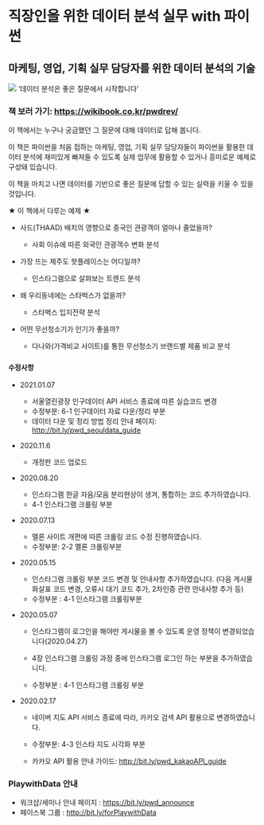 # 직장인을 위한 데이터 분석 실무 with 파이썬
## 마케팅, 영업, 기획 실무 담당자를 위한 데이터 분석의 기술 

<img src = 'https://wikibook.co.kr/images/cover/s/9791158392284.jpg'>
‘데이터 분석은 좋은 질문에서 시작합니다’

### 책 보러 가기: https://wikibook.co.kr/pwdrev/

이 책에서는 누구나 궁금했던 그 질문에 대해 데이터로 답해 봅니다. 


이 책은 파이썬을 처음 접하는 마케팅, 영업, 기획 실무 담당자들이 파이썬을 활용한 데이터 분석에 재미있게 빠져들 수 있도록 실제 업무에 활용할 수 있거나 흥미로운 예제로 구성돼 있습니다. 


이 책을 마치고 나면 데이터를 기반으로 좋은 질문에 답할 수 있는 실력을 키울 수 있을 것입니다.

★ 이 책에서 다루는 예제 ★

* 사드(THAAD) 배치의 영향으로 중국인 관광객이 얼마나 줄었을까?
	* 사회 이슈에 따른 외국인 관광객수 변화 분석

* 가장 뜨는 제주도 핫플레이스는 어디일까?
	* 인스타그램으로 살펴보는 트렌드 분석

* 왜 우리동네에는 스타벅스가 없을까?
	* 스타벅스 입지전략 분석

* 어떤 무선청소기가 인기가 좋을까?
	* 다나와(가격비교 사이트)를 통한 무선청소기 브랜드별 제품 비교 분석




### `수정사항`

- 2021.01.07
    - 서울열린광장 인구데이터 API 서비스 종료에 따른 실습코드 변경
    - 수정부분: 6-1 인구데이터 자료 다운/정리 부분
    - 데이터 다운 및 정리 방법 정리 안내 페이지: http://bit.ly/pwd_seouldata_guide


- 2020.11.6
    - 개정판 코드 업로드

- 2020.08.20
    - 인스타그램 한글 자음/모음 분리현상이 생겨, 통합하는 코드 추가하였습니다. 
    - 4-1 인스타그램 크롤링 부분


- 2020.07.13
    - 멜론 사이트 개편에 따른 크롤링 코드 수정 진행하였습니다.   
    - 수정부분: 2-2 멜론 크롤링부분  



- 2020.05.15
    - 인스타그램 크롤링 부분 코드 변경 및 안내사항 추가하였습니다. (다음 게시물 화살표 코드 변경, 오류시 대기 코드 추가, 2차인증 관련 안내사항 추가 등)
    - 수정부분 : 4-1 인스타그램 크롤링부분



- 2020.05.07
    - 인스타그램이 로그인을 해야만 게시물을 볼 수 있도록 운영 정책이 변경되었습니다(2020.04.27)
    
    - 4장 인스타그램 크롤링 과정 중에 인스타그램 로그인 하는 부분을 추가하였습니다. 
    
    - 수정부분 : 4-1 인스타그램 크롤링 부분


- 2020.02.17 
    
    - 네이버 지도 API 서비스 종료에 따라, 카카오 검색 API 활용으로 변경하였습니다. 
    
    - 수정부분: 4-3 인스타 지도 시각화 부분
    
    - 카카오 API 활용 안내 가이드: http://bit.ly/pwd_kakaoAPI_guide
    
    


### PlaywithData 안내 ### 

- 워크샵/세미나 안내 페이지 : https://bit.ly/pwd_announce
- 페이스북 그룹 : http://bit.ly/forPlaywithData
